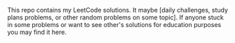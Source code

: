 This repo contains my LeetCode solutions.
It maybe [daily challenges, study plans problems, or other random problems on some topic].
If anyone stuck in some problems or want to see other's solutions for education purposes you may find it here.
